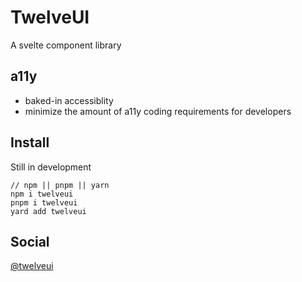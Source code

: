 # TwelveUI

A svelte component library

## a11y

- baked-in accessiblity
- minimize the amount of a11y coding requirements for developers

## Install

Still in development

```
// npm || pnpm || yarn
npm i twelveui
pnpm i twelveui
yard add twelveui
```

## Social

[@twelveui](https://twitter.com/twelveui)

